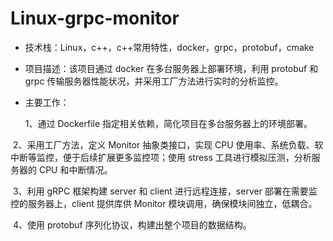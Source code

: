 # Linux-grpc-monitor

- 技术栈：Linux，c++，c++常用特性，docker，grpc，protobuf，cmake  

- 项目描述：该项目通过 docker 在多台服务器上部署环境，利用 protobuf 和 grpc 传输服务器性能状况，并采用工厂方法进行实时的分析监控。

- 主要工作：

	1、通过 Dockerfile 指定相关依赖，简化项目在多台服务器上的环境部署。

​       2、采用工厂方法，定义 Monitor 抽象类接口，实现 CPU 使用率、系统负载、软中断等监控，便于后续扩展更多监控项；使用 stress 工具进行模拟压测，分析服务器的 CPU 和中断情况。

​       3、利用 gRPC 框架构建 server 和 client 进行远程连接，server 部署在需要监控的服务器上，client 提供库供 Monitor 模块调用，确保模块间独立，低耦合。

​       4、使用 protobuf 序列化协议，构建出整个项目的数据结构。